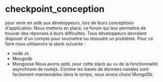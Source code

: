 # checkpoint_conception
pour venir en aide aux développeurs, lors de leurs conceptions d'application. Nous mettons en place, ce forum qui leur permettra de trouver des réponses à leurs difficultés. Tous développeurs devraient disposer d'un compte pour soumettre ou résoudre un problème. Pour ce faire nous utiliserons la stack suivante : 
- node Js
- Mongodb
- Mongoose
Nous avons opté, pour cette stack au vu de la fonctionnalité asynchrone de nodejs. Comme les bases de données nasales sont facilement maintenables dans le temps, nous avons choisi MongoDb.

